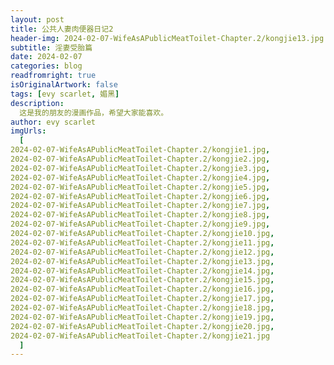 ```yaml
---
layout: post
title: 公共人妻肉便器日记2
header-img: 2024-02-07-WifeAsAPublicMeatToilet-Chapter.2/kongjie13.jpg
subtitle: 淫妻受胎篇
date: 2024-02-07
categories: blog
readfromright: true
isOriginalArtwork: false
tags: [evy scarlet, 媚黑]
description:
  这是我的朋友的漫画作品，希望大家能喜欢。
author: evy scarlet
imgUrls:
  [
2024-02-07-WifeAsAPublicMeatToilet-Chapter.2/kongjie1.jpg,
2024-02-07-WifeAsAPublicMeatToilet-Chapter.2/kongjie2.jpg,
2024-02-07-WifeAsAPublicMeatToilet-Chapter.2/kongjie3.jpg,
2024-02-07-WifeAsAPublicMeatToilet-Chapter.2/kongjie4.jpg,
2024-02-07-WifeAsAPublicMeatToilet-Chapter.2/kongjie5.jpg,
2024-02-07-WifeAsAPublicMeatToilet-Chapter.2/kongjie6.jpg,
2024-02-07-WifeAsAPublicMeatToilet-Chapter.2/kongjie7.jpg,
2024-02-07-WifeAsAPublicMeatToilet-Chapter.2/kongjie8.jpg,
2024-02-07-WifeAsAPublicMeatToilet-Chapter.2/kongjie9.jpg,
2024-02-07-WifeAsAPublicMeatToilet-Chapter.2/kongjie10.jpg,
2024-02-07-WifeAsAPublicMeatToilet-Chapter.2/kongjie11.jpg,
2024-02-07-WifeAsAPublicMeatToilet-Chapter.2/kongjie12.jpg,
2024-02-07-WifeAsAPublicMeatToilet-Chapter.2/kongjie13.jpg,
2024-02-07-WifeAsAPublicMeatToilet-Chapter.2/kongjie14.jpg,
2024-02-07-WifeAsAPublicMeatToilet-Chapter.2/kongjie15.jpg,
2024-02-07-WifeAsAPublicMeatToilet-Chapter.2/kongjie16.jpg,
2024-02-07-WifeAsAPublicMeatToilet-Chapter.2/kongjie17.jpg,
2024-02-07-WifeAsAPublicMeatToilet-Chapter.2/kongjie18.jpg,
2024-02-07-WifeAsAPublicMeatToilet-Chapter.2/kongjie19.jpg,
2024-02-07-WifeAsAPublicMeatToilet-Chapter.2/kongjie20.jpg,
2024-02-07-WifeAsAPublicMeatToilet-Chapter.2/kongjie21.jpg
  ]
---
```

